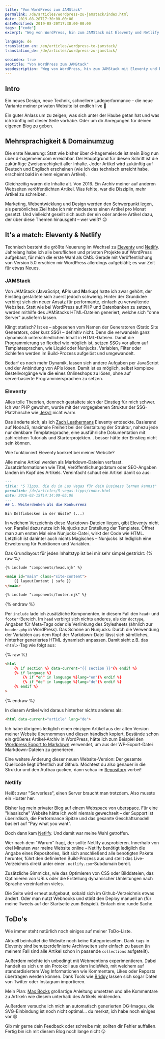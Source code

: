 ```yaml
---
title: "Von WordPress zum JAMStack"
permalink: /de/articles/wordpress-zu-jamstack/index.html
date: 2019-08-20T17:30:00-00:00
dateModified: 2019-08-20T17:30:00-00:00
tags: ["code"]
excerpt: "Weg von WordPress, hin zum JAMStack mit Eleventy und Netlify. Mehrsprachigkeit dazu, ein Domainumzug... alles neu macht der August."

language: de
translation_en: /en/articles/wordpress-to-jamstack/
translation_de: /de/articles/wordpress-zu-jamstack/

seoindex: true
seotitle: "Von WordPress zum JAMStack"
seodescription: "Weg von WordPress, hin zum JAMStack mit Eleventy und Netlify. Mehrsprachigkeit dazu, ein Domainumzug... alles neu macht der August."
---
```

## Intro

Ein neues Design, neue Technik, schnellere Ladeperformance – die neue Variante meiner privaten Website ist endlich live :tada:

Ein guter Anlass um zu zeigen, was sich unter der Haube getan hat und was ich künftig mit dieser Seite vorhabe. Oder um dir Anregungen für deinen eigenen Blog zu geben.

## Mehrsprachigkeit & Domainumzug

Die erste Neuerung: Statt wie bisher über d-hagemeier.de ist mein Blog nun über d-hagemeier.com erreichbar. Der Hauptgrund für diesen Schritt ist die zukünftige Zweisprachigkeit aller Inhalte. Jeder Artikel wird zukünftig auf Deutsch und Englisch erscheinen (wie ich das technisch erreicht habe, erscheint bald in einem eigenen Artikel).

Gleichzeitig waren die Inhalte alt. Von 2016. Ein Archiv meiner auf anderen Webseiten veröffentlichten Artikel. Was fehlte, war die Disziplin, mehr Artikel zu schreiben.

Marketing, Webentwicklung und Design werden den Schwerpunkt legen, als persönliches Ziel habe ich mir mindestens einen Artikel pro Monat gesetzt. Und vielleicht gesellt sich auch der ein oder andere Artikel dazu, der über diese Themen hinausgeht – wer weiß? :wink:

## It's a match: Eleventy & Netlify

Technisch besteht die größte Neuerung im Wechsel zu <a href="https://www.11ty.io/" rel="noopener">Eleventy</a> und <a href="https://www.netlify.com/" rel="noopener">Netlify</a>. Jahrelang habe ich alle beruflichen und privaten Projekte auf WordPress aufgebaut, für mich die erste Wahl als CMS. Gerade mit Veröffentlichung von Version 5.0 erschien mir WordPress allerdings aufgebläht; es war Zeit für etwas Neues.

### JAMStack

Von JAMStack (**J**avaScript, **A**PIs und **M**arkup) hatte ich zwar gehört, der Einstieg gestaltete sich zuerst jedoch schwierig. Hinter der Grundidee verbirgt sich ein neuer Ansatz für performante, einfach zu verwaltende Websites. Statt wie bei WordPress auf PHP und Datenbanken zu setzen, werden mithilfe des JAMStacks HTML-Dateien generiert, welche sich "ohne Server" ausliefern lassen.

Klingt statisch? Ist es – abgesehen vom Namen der Generatoren (Static Site Generators, oder kurz SSG) – definitiv nicht. Denn die verwandeln ganz dynamisch unterschiedlichen Inhalt in HTML-Dateien. Damit die Programmierung so flexibel wie möglich ist, setzen SSGs vor allem auf Templatesprachen, wie Liquid oder Nunjucks. Variablen, Filter oder Schleifen werden im Build-Prozess aufgelöst und umgewandelt.

Bedarf es noch mehr Dynamik, lassen sich andere Aufgaben per JavaScript und der Anbindung von APIs lösen. Damit ist es möglich, selbst komplexe Bestellvorgänge wie die eines Onlineshops zu lösen, ohne auf serverbasierte Programmiersprachen zu setzen.

### Eleventy

Alles tolle Theorien, dennoch gestaltete sich der Einstieg für mich schwer. Ich war PHP gewohnt, wurde mit der vorgegebenen Struktur der SSG-Platzhirsche wie <a href="https://jekyllrb.com/" rel="noopener">Jekyll</a> nicht warm.

Das änderte sich, als ich <a href="https://twitter.com/zachleat" rel="noopener">Zach Leathermans</a> Eleventy entdeckte. Basierend auf NodeJS, maximale Freiheit bei der Gestaltung der Struktur, nahezu jede nur denkbare Templatesprache, eine ausführliche Dokumentation mit zahlreichen Tutorials und Starterprojekten... besser hätte der Einstieg nicht sein können.

Wie funktioniert Eleventy konkret bei meiner Website?

Alle meine Artikel werden als Markdown-Dateien verfasst. Zusatzinformationen wie Titel, Veröffentlichungsdatum oder SEO-Angaben landen im Kopf des Artikels. Vereinfacht schaut ein Artikel damit so aus:

```markdown
---
title: "5 Tipps, die du in Las Vegas für dein Business lernen kannst"
permalink: /de/articles/5-vegas-tipps/index.html
date: 2016-02-15T14:14:00-05:00
---
## 1. Weiterdenken als die Konkurrenz

Ein Delfinbecken in der Wüste? (...)
```

In welchem Verzeichnis diese Markdown-Dateien liegen, gibt Eleventy nicht vor. Parallel dazu nutze ich Nunjucks zur Erstellung der Templates. Öffnet man zum ersten Mal eine Nunjucks-Datei, wirkt der Code wie HTML. Letztlich ist dahinter auch nichts Magisches – Nunjucks ist lediglich eine Erweiterung für Funktionen und Variablen.

Das Grundlayout für jeden Inhaltstyp ist bei mir sehr simpel gestrickt:
{% raw %}
```html
{% include "components/head.njk" %}

<main id="main" class="site-content">
    {{ layoutContent | safe }}
</main>

{% include "components/footer.njk" %}
```
{% endraw %}

Per `include` lade ich zusätzliche Komponenten, in diesem Fall den `head`- und `footer`-Bereich. Im `head` verbirgt sich nichts anderes, als der `doctype`, Angaben für Meta-Tags oder die Verlinkung des Stylesheets (ähnlich zur `header.php` in WordPress). Das Schöne an Nunjucks: Durch die Verwendung der Variablen aus dem Kopf der Markdown-Datei lässt sich sämtliches, hinterher generiertes HTML dynamisch anpassen. Damit sieht z.B. das `<html>`-Tag wie folgt aus:

{% raw %}
```html
<html
    {% if section %} data-current="{{ section }}"{% endif %}
    {% if language %}
        {% if "en" in language %}lang="en"{% endif %}
        {% if "de" in language %}lang="de"{% endif %}
    {% endif %}
>
```
{% endraw %}

In diesem Artikel wird daraus hinterher nichts anderes als:

```html
<html data-current="article" lang="de">
```

Ich habe übrigens lediglich einen einzigen Artikel aus der alten Version meiner Website übernommen und diesen händisch kopiert. Bestände schon ein größeres Artikel-Archiv in WordPress, hätte ich zum Beispiel den <a href="https://www.npmjs.com/package/wordpress-export-to-markdown" rel="noopener">Wordpress Export to Markdown</a> verwendet, um aus der WP-Export-Datei Markdown-Dateien zu generieren.

Eine weitere Änderung dieser neuen Website-Version: Der gesamte Quellcode liegt öffentlich auf Github. Möchtest du also genauer in die Struktur und den Aufbau gucken, dann schau im <a href="https://github.com/dennishagemeier/d-hagemeier" rel="noopener">Repository</a> vorbei!

### Netlify

Heißt zwar "Serverless", einen Server braucht man trotzdem. Also musste ein Hoster her.

Bisher lag mein privater Blog auf einem Webspace von <a href="https://uberspace.de/" rel="noopener">uberspace</a>. Für eine "klassische" Website hätte ich wohl niemals gewechselt – der Support ist überirdisch, die Performance Spitze und das gesamte Geschäftsmodell basiert auf "Pay what you want".

Doch dann kam <a href="https://www.netlify.com/" rel="noopener">Netlify</a>. Und damit war meine Wahl getroffen.

Wer nach dem "Warum" fragt, der sollte Netlify ausprobieren. Innerhalb von drei Minuten war meine Website online – Netlify benötigt lediglich die Angabe eines Repositories, lädt sich anschließend alle benötigten Pakete herunter, führt den definierten Build-Prozess aus und stellt das Live-Verzeichnis direkt unter einer `.netlify.com`-Subdomain bereit.

Zusätzliche Gimmicks, wie das Optimieren von CSS oder Bilddateien, das Optimieren von URLs oder die Erstellung dynamischer Umleitungen nach Sprache vereinfachen vieles.

Die Seite wird erneut aufgebaut, sobald sich im Github-Verzeichnis etwas ändert. Oder man nutzt Webhooks und stößt den Deploy manuell an (für meine Tweets auf der Startseite zum Beispiel). Einfach eine runde Sache.

## ToDo's

Wie immer steht natürlich noch einiges auf meiner ToDo-Liste.

Aktuell beinhaltet die Website noch keine Kategorieseiten. Dank `tags` in Eleventy sind benutzerdefinierte Archivseiten sehr einfach zu bauen (in meinem Fall sind alle Artikel schon in passende `collections` aufgeteilt).

Außerdem möchte ich unbedingt mit Webmentions experimentieren. Dabei handelt es sich um ein Protokoll aus dem IndieWeb, mit welchem auf standardisiertem Weg Informationen wie Kommentare, Likes oder Reposts übertragen werden können. Dank Tools wie <a href="https://brid.gy/" rel="noopener">Bridgy</a> lassen sich sogar Daten von Twitter oder Instagram importieren.

Mein Plan: <a href="https://mxb.dev/blog/using-webmentions-on-static-sites/" rel="noopener">Max Böcks</a> großartige Anleitung umsetzen und alle Kommentare zu Artikeln wie diesem unterhalb des Artikels einblenden.

Außerdem versuche ich mich an automatisch generierten OG-Images, die SVG-Einbindung ist noch nicht optimal... du merkst, ich habe noch einiges vor :smile:

Gib mir gerne dein Feedback oder schreibe mir, sollten dir Fehler auffallen. Fertig bin ich mit diesem Blog noch lange nicht :stuck_out_tongue: